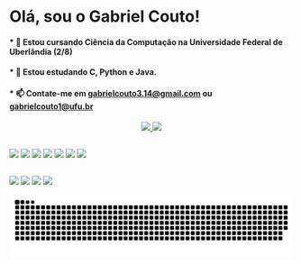 # Olá, sou o Gabriel Couto!

#### * 🔭 Estou cursando Ciência da Computação na Universidade Federal de Uberlândia (2/8)
#### * 🌱 Estou estudando C, Python e Java.
#### * 📫 Contate-me em gabrielcouto3.14@gmail.com ou gabrielcouto1@ufu.br 

<div align="center">
  <a href="https://github.com/Gabrielcouto1">
  <img height="180em" src="https://github-readme-stats.vercel.app/api?username=Gabrielcouto1&show_icons=true&theme=tokyonight&include_all_commits=true&count_private=true"/>
  <img height="180em" src="https://github-readme-stats.vercel.app/api/top-langs/?username=Gabrielcouto1&layout=compact&langs_count=7&theme=tokyonight"/>
</div>
  
##
<div> 
 <target="_blank"><img src="https://img.shields.io/badge/c-%2300599C.svg?style=for-the-badge&logo=c&logoColor=white" target="_blank"></a>
 <target="_blank"><img src="https://img.shields.io/badge/html5-%23E34F26.svg?style=for-the-badge&logo=html5&logoColor=white" target="_blank"></a>
 <target="_blank"><img src="https://img.shields.io/badge/java-%23ED8B00.svg?style=for-the-badge&logo=java&logoColor=white" target="_blank"></a> 
 <target="_blank"><img src="https://img.shields.io/badge/python-3670A0?style=for-the-badge&logo=python&logoColor=ffdd54" target="_blank"></a> 
 <img src="https://img.shields.io/badge/markdown-%23000000.svg?style=for-the-badge&logo=markdown&logoColor=white" target="_blank"></a>
 <img src="https://img.shields.io/badge/Haskell-5e5086?style=for-the-badge&logo=haskell&logoColor=white" target="_blank"></a>
  <img src="https://i.imgur.com/Qjr8Ilj.png"  />
  
</div>
  
  ##
  
  <div> 
  <a href="https://instagram.com/coutin1_" target="_blank"><img src="https://img.shields.io/badge/-Instagram-%23E4405F?style=for-the-badge&logo=instagram&logoColor=white" target="_blank"></a>
 	<a href="https://wa.me/5534999058051" target="_blank"><img src="https://img.shields.io/badge/WhatsApp-25D366?style=for-the-badge&logo=whatsapp&logoColor=white" target="_blank"></a>
 <a href="https://discordapp.com/users/274357564240822283/" target="_blank"><img src="https://img.shields.io/badge/Discord-7289DA?style=for-the-badge&logo=discord&logoColor=white" target="_blank"></a> 
  <a href = "mailto:gabrielcouto3.14@gmail.com"><img src="https://img.shields.io/badge/-Gmail-%23333?style=for-the-badge&logo=gmail&logoColor=white" target="_blank"></a>
  
 ![Snake animation](https://github.com/Gabrielcouto1/Gabrielcouto1/blob/output/github-contribution-grid-snake.svg)
    
</div>
